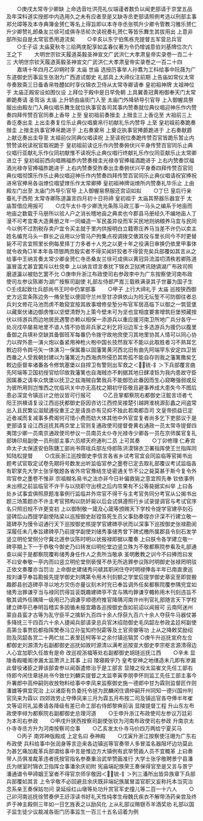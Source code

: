 <!-- { "loadSidebar": true } -->
　　○庚戌太常寺少卿缺  上命选音吐洪亮礼仪端谨者数负以闻吏部请于京堂五品及年深科道实授郎中内选用久之未有应者至是又缺寺丞吏部请照例考选以刑部主事郑允璋等及本寺典簿金赟仁等名上得旨即以本寺寺丞张鹗升少卿令管教习雅乐赟仁升少卿赞礼郎桑友兰徐可成俱寺丞轮次读祝奏礼赟仁等皆乐舞生其拔用出  上意非部所拟自是太常官悉用道流矣
　　○辛亥以东宁伯焦栋充提督五军营总兵官
　　○壬子诏  太庙夏秋冬三祫两庑配享如孟春仪著为令仍增诚意伯刘基牌位次六王之下
　　大明世宗钦天履道英毅圣神宣文广武洪仁大孝肃皇帝实录卷一百二十三
大明世宗钦天履道英毅圣神宣文广武洪仁大孝肃皇帝实录卷之一百二十四
　　嘉靖十年四月乙卯朔时享  太庙  世庙  选授历事举人孙翥为工科给事中阮薇为广东道御史历事监生张澍为广西道试御史  礼部具上大禘仪注前期  上告庙如常仪太常寺奏致斋三日备香帛牲醴如时享仪锦衣卫侍从太常寺卿请奉  皇初祖神牌  太祖神位于  太庙正殿安设如图仪设  上拜位于殿中是日早免朝  上具翼善冠黄袍御奉天门太常卿跪奏请  圣驾诣  太庙  上升轿由庙街门入至  太庙门外降轿导引官导  上入御幄具祭服出由殿左门入典仪唱乐舞生就位执事官各司其事内赞奏就位典仪唱迎神乐作内赞奏四拜传赞百官同奏上香导  上至  皇初祖前奏搢圭  上搢圭三上香讫至  大祖前三上香讫奏出圭  上出圭奏复位乐止典仪唱奠帛行初献礼乐内赞导  上至  皇初祖前奏跪奏搢圭  上搢圭执事官捧帛跪进于  上右奏奠帛  上奠讫执事官捧爵跪进于  上右奏献爵  上献讫奏出圭导至  太祖前仪同典仪唱读祝  上至读祝位奏跪传赞百官皆跪乐暂止内赞赞读祝读祝官取祝跪于  皇初祖前读讫乐作内赞奏俯伏兴平身传赞百官同乐止典仪唱行亚献礼乐作仪同初献惟不读祝乐止典仪唱行终献礼乐作仪同亚献乐止太常卿进立于  皇初祖前西向唱赐福胙内赞奏搢圭光禄寺官捧福酒跪进于  上右内赞奏饮福酒光禄寺官捧福胙跪进于  上右内赞奏受胙奏出圭奏俯伏兴平身奏四拜传赞百官同典仪唱彻馔乐作乐止典仪唱迎神乐作内赞奏四拜传赞百官同乐止典仪唱请祝官捧祝进帛官捧帛各诣燎位唱望燎乐作太常卿捧  皇初祖神牌诣燎所内赞奏礼毕乐止  上由殿左门出至  太庙门外导引官导  上入御幄易祭服还宫诏如拟
　　○丁巳  皇后行亲蚕礼于西苑  太常寺卿陈道瀛言四月初十日将禘  皇初祖于  太庙其祭器乐器宜于  太庙暂借应用报可
　　○戊午太仆寺少卿洗光条陈马政三事一马头之编系于地亩而地亩之数载于马册所以验人户之消长稽地亩之典卖也今郡县马册经久不编地亩人丁漫不可考宜乘大造黄册之年一同编造一军民虽异役而军买民地则纳粮养马宜与民同今以例不过割税存卖户宜令买主就于里内供报明白立籍寄庄养马当差不许仍以卖主姓名编充马头一群长之设用以分管马户拘集点视调拨交俵其役与里长同今不时更替毙不可言宜照里长例每里择丁力多者十人充之以更十年之役满日审换仍依里甲事体就令收角□羊本年各项银两庶殷实者不得买闻奸狡者不得营充矣兵部覆如其言从之  给事中王纳言奏太常少卿金赟仁寺丞桑友兰徐可成俱以黄冠异流滥叨清秩若卿陈道瀛冒滥尤甚宜罢斥以杜侥幸  上以纳言烦言奏扰下锦衣卫狱拷讯随谪湖广布政司照磨道瀛以被劾乞罢不允
○庚申升浙江布政使司右参政李中为广东按察使河南布政使司左参议陈卿为湖广按察司副使  礼部左侍郎严嵩三载秩满录其子世蕃为国子生
○壬戌起致仕兵部尚书王时中仍掌部事
　　○甲子  上行大禘礼于  太庙  巡按狭西御史方远宜条陈边务一脩垒堑以便固守兰州至甘凉俱依山为险无坛堑不可防御往者总兵刘文修花马池而虏不敢窥宜按其故事增修垒堑分布官军居高临下以御之一筑营堡以藏案伏诸边御虏惟以坚壁清野为上策今壁未可为坚也宜相度要害增筑巨堡预藏按伏以待游兵而边地居民遇警亦赖以相保一添游兵以重应援河南卫所地广兵分各守一处况戍卒屡易地里不谙人情不协皆非兵家之利乞将沿边军士多选游兵为援仍以腹里备御之兵填补空缺其备御班军每番仍令拨守故地庶使习其地里协其人情可以同心协力以捍外患一演火炮以备紧用神枪火枹中国长技然我军不能以此取胜者习不熟耳乞敕边将令舆弓矢一体演习一保属番以固藩篱黄河西北旧有曲先阿端罕东安定四卫皆西番之人受我朝封建以为藩篱近为西海虏所侵恐其势孤不能自存则我之藩篱撒矣乞敕边臣督率诸番各令修筑塞堡以自捍卫有警则出军救之＜锍-釒＞下兵部覆言曲先阿端等卫国初授官给印故我藩篱也自海贼亦不剌据其地日肆凌铄为我内患故守臣因属番之请率众筑堡以抚卫之兹海贼自繁我兵不能御恐此番因而生心窥瞰强弱或反为彼所用则岂惟西之忧临巩关中亦无高枕之期初守臣敬且避事养成大患失今不图后患必深宜令镇巡计之他议皆可行报可
　　○乙丑掌都察院右都御史汪鋐言顷者弋阳王拱樻请复设江西巡抚都御史臣因咨访江西控吴接楚引越跨淮桃源彭蠡之间盗常出入且民繁讼滋赋逋役重王之是请良亦有见抑不独此若南都百司  文皇帝损益已定近者减而复减事多费阁何可惜小费而妨大体其他中外官宜复者尚多乞下吏部议于是吏部请复设江西巡抚其两京堂上官则复通政使司提督誊黄右通政一员太常寺提督四夷馆少卿一员南京通政使司参议一员南员太仆寺光禄寺少卿各一员在京师属官复礼部铸印局副使一员刑部主事六员顺天府通判二员  上可其奏
　　○丁卯修理  仁寿宫命太子太保遂安伯陈鏸工部尚书蒋瑶兵部左侍郎陈洪漠锦衣卫署指挥使王兰指挥同知陆松提督
　　○戊辰浙江巡按御史李信言各省乡试考官宜会同监临等官揭书出题考试官取定试卷先期将号数发出听监临官参之墨卷已定去取礼部覆议考试监临各有职掌先大学士张孚敬题各省外帘官豫结生徒密通关节不公之毙莫甚于斯今复令外帘官参之墨卷不惟非  宗祖糊名易书之法亦非今日补偏救毙之意宜照先奉  钦依事例未出榜之前监临官不许干与以挠职守出榜之后内帘果有不公等毙据实纠举  上曰各处乡试事宜俱照原题准事例行监临并外帘官不得干与主考官务同分考官从公揭书出题三场策题亦不许主考官预构以防奸毙以后会试俱遵照行乡试录提调官与考试官序名只照旧规不许更变初  上以御制敬一箴及心箴等颁赐天下学校令提学官建亭刻石竖碑后山西提学副使陆梁以巡按御史赵镗笞死生员父事劾奏镗亦讦深不行建立敬一箴碑亭为慢令诏通行天下巡按御史核提学官建碑亭状而以深事下巡按御史张禄勘阅深履任未几奉旨建碑亭乃前提学副使刘储秀事储秀曾下碑式檄所属郡县令刻石发学竖立明伦堂侧分守冀北道参议陈时明以状报禄即据以覆奏  上曰朕令各学建立敬一碑亭期上下一于恭敬今御史乃曰转发曰明伦堂边竖立殊为不敬都察院参看及礼部通查以闻于是都察院覆称储秀身任作人之责所当敬承  圣明敷教之训今不曰捧而曰发不曰安奉敬一亭内而曰竖立明伦堂侧亵慢不恭无所逃罪参议陈时明御史张禄罔明驳正依文奏覆亦当罚治  上命御史建储秀问禠其职闲住夺时明禄俸各半年已南直隶巡按刘谦亨奉旨勘报先提学御史刘隅第令用木刊刻额之学堂后提学御史章衮至即尝搬趣郡县创造碑亭寻以地方灾伤亦量议刻木时兖已奉旨调外任矣都察院覆参隅兖宜如储秀治罪谦亨当与禄同罚得旨衮既趣建碑亭不宜与隅均罪谦亨輙称用木刊刻违旨不敬其调外任隅降一级用已乃调谦亨顺德府推官降隅河南许州判官礼部随言天下学校建立碑亭已奉明旨稽实多因循未报宜趣各巡按御史亟如前诏以闻报可  云南阿迷州蒙自县蛮才古等为乱守臣平之擒斩九百四十余人俘获九百六十余人夺获牛马器仗甚多降抚三千四百六十余人捷闻兵部请录总兵官沐绍勋御史毛凤韶左参政孟廷柯副使高第佥事贾启都指挥樊泰冯立孙玺知府倪霦等及土官资徽等功  上从之降敕奖励绍勋及凤韶各赏二十两纻丝二表里廷柯等半之余付镇巡犒赏
○庚午升巡抚宣府左佥都御史刘源清为右副都御史巡抚如故时源清以满考巡按宣大御史李宗枢言源清得边人心宜加职久任故有是命  改巡视浙福等处右副都御史胡琏巡抚江西
　　○辛未  显陵香殿暖阁渗漏太监萧洪上其事  上曰  陵寝殿宇乃  皇考安神之地缮造未几即有渗漏此督役诸臣之罪该部查参以闻亟遣修治于是工部言  显陵之役太监崔文先任工部右侍郎今闲住章拯尚书今致仕刘麟实提督之太监李寅李朋李怀则监工先任工部主事今升署郎中高仲嗣则收放物料给事中李凤来监察御史施一德郎中甘为霖则监督匠作则潘雄等俱宜究治  上以诸臣有负委托令拯为民麟闲住谪仲嗣开州同知一德兴国州判官凤来为霖以  四郊效劳止夺俸凤来三月为霖五月布按二司及镇巡官各夺俸半年崔文等诏司礼监奏请各降级有差已命工部右侍郎黎奭前诣  显陵提督工程  升山东左布政使李绯为都察院右副都御史总理河道
　　○壬申升浙江布政使司左参议万廷彩为本司右参政
　　○甲戌升狭西按察司副使张钦为河南布政使司右参政  升南京太仆寺寺丞方升为河南按察司佥事
　　○乙亥发太仆寺马价四万两给宁夏买马
　　○丙子  南郊神版殿成  上定名曰  泰神殿
　　○戊寅升浙江按察使汪珊为广东右布政使  兵科给事中张润身等言迩来各边镇巡等官奏带人多冒滥名器阻坏边功莫此为甚乞痛加裁革兵部谓给事中言是惟边方大镇例有武举赞画人员不宜概革  上曰奏带人员俱准裁革违者抚按官指名参奏重治武举赞画准行  大学士张孚敬聘景宁县潘氏为继室时锦衣卫指挥佥事潘余庆初附  宪庙端妃族荣王奏保得官至是又言与景宁潘通谱令甲禘姻王室者不得官京师孚敬因＜锍-釒＞列三潘所出皆异族章下兵部兵部覆如其言  上令孚敬不必回避且余庆既非端妃族属冒滥官职又妄称托本当究治念系亲王奏保姑勿问  录延绥红山墩等处功升赏官军史撞儿等二百一十六人
　　○己卯河南巡抚徐赞奏伊王訏淳读书好礼天性纯孝生母魏氏疾衣不解带汤药亲尝及终庐于神主殿侧三年如一日乞旌表之以励风化  上从礼部议赐银币羊酒奖劝  礼部以国子监生徒少议裁减各衙门历事监生一百三十五名诏着为例
